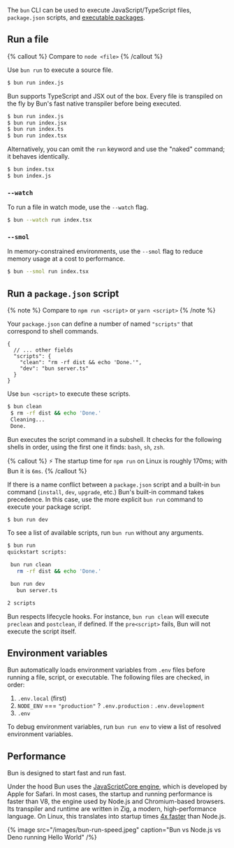 The `bun` CLI can be used to execute JavaScript/TypeScript files, `package.json` scripts, and [executable packages](https://docs.npmjs.com/cli/v9/configuring-npm/package-json#bin).

<!-- ## Speed -->

<!--
Performance sensitive APIs like `Buffer`, `fetch`, and `Response` are heavily profiled and optimized. Under the hood Bun uses the [JavaScriptCore engine](https://developer.apple.com/documentation/javascriptcore), which is developed by Apple for Safari. It starts and runs faster than V8, the engine used by Node.js and Chromium-based browsers. -->

## Run a file

{% callout %}
Compare to `node <file>`
{% /callout %}

Use `bun run` to execute a source file.

```bash
$ bun run index.js
```

Bun supports TypeScript and JSX out of the box. Every file is transpiled on the fly by Bun's fast native transpiler before being executed.

```bash
$ bun run index.js
$ bun run index.jsx
$ bun run index.ts
$ bun run index.tsx
```

Alternatively, you can omit the `run` keyword and use the "naked" command; it behaves identically.

```bash
$ bun index.tsx
$ bun index.js
```

### `--watch`

To run a file in watch mode, use the `--watch` flag.

```bash
$ bun --watch run index.tsx
```

### `--smol`

In memory-constrained environments, use the `--smol` flag to reduce memory usage at a cost to performance.

```bash
$ bun --smol run index.tsx
```

## Run a `package.json` script

{% note %}
Compare to `npm run <script>` or `yarn <script>`
{% /note %}

Your `package.json` can define a number of named `"scripts"` that correspond to shell commands.

```jsonc
{
  // ... other fields
  "scripts": {
    "clean": "rm -rf dist && echo 'Done.'",
    "dev": "bun server.ts"
  }
}
```

Use `bun <script>` to execute these scripts.

```bash
$ bun clean
 $ rm -rf dist && echo 'Done.'
 Cleaning...
 Done.
```

Bun executes the script command in a subshell. It checks for the following shells in order, using the first one it finds: `bash`, `sh`, `zsh`.

{% callout %}
⚡️ The startup time for `npm run` on Linux is roughly 170ms; with Bun it is `6ms`.
{% /callout %}

If there is a name conflict between a `package.json` script and a built-in `bun` command (`install`, `dev`, `upgrade`, etc.) Bun's built-in command takes precedence. In this case, use the more explicit `bun run` command to execute your package script.

```bash
$ bun run dev
```

To see a list of available scripts, run `bun run` without any arguments.

```bash
$ bun run
quickstart scripts:

 bun run clean
   rm -rf dist && echo 'Done.'

 bun run dev
   bun server.ts

2 scripts
```

Bun respects lifecycle hooks. For instance, `bun run clean` will execute `preclean` and `postclean`, if defined. If the `pre<script>` fails, Bun will not execute the script itself.

## Environment variables

Bun automatically loads environment variables from `.env` files before running a file, script, or executable. The following files are checked, in order:

1. `.env.local` (first)
2. `NODE_ENV` === `"production"` ? `.env.production` : `.env.development`
3. `.env`

To debug environment variables, run `bun run env` to view a list of resolved environment variables.

## Performance

Bun is designed to start fast and run fast.

Under the hood Bun uses the [JavaScriptCore engine](https://developer.apple.com/documentation/javascriptcore), which is developed by Apple for Safari. In most cases, the startup and running performance is faster than V8, the engine used by Node.js and Chromium-based browsers. Its transpiler and runtime are written in Zig, a modern, high-performance language. On Linux, this translates into startup times [4x faster](https://twitter.com/jarredsumner/status/1499225725492076544) than Node.js.

{% image src="/images/bun-run-speed.jpeg" caption="Bun vs Node.js vs Deno running Hello World" /%}

<!-- If no `node_modules` directory is found in the working directory or above, Bun will abandon Node.js-style module resolution in favor of the `Bun module resolution algorithm`. Under Bun-style module resolution, all packages are _auto-installed_ on the fly into a [global module cache](/docs/install/cache). For full details on this algorithm, refer to [Runtime > Modules](/docs/runtime/modules). -->
